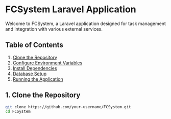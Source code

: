 # FCSystem Laravel Application

Welcome to FCSystem, a Laravel application designed for task management and integration with various external services.

## Table of Contents

1. [Clone the Repository](#1-clone-the-repository)
2. [Configure Environment Variables](#2-configure-environment-variables)
3. [Install Dependencies](#3-install-dependencies)
4. [Database Setup](#4-database-setup)
5. [Running the Application](#5-running-the-application)

## 1. Clone the Repository

```bash
git clone https://github.com/your-username/FCSystem.git
cd FCSystem
